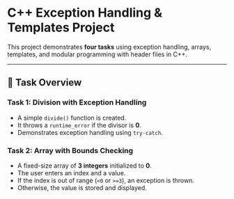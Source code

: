 # C++ Exception Handling & Templates Project

This project demonstrates **four tasks** using exception handling, arrays, templates, and modular programming with header files in C++.

---

## 📌 Task Overview

### **Task 1: Division with Exception Handling**
- A simple `divide()` function is created.  
- It throws a `runtime_error` if the divisor is **0**.  
- Demonstrates exception handling using `try-catch`.

### **Task 2: Array with Bounds Checking**
- A fixed-size array of **3 integers** initialized to **0**.  
- The user enters an index and a value.  
- If the index is out of range (`<0` or `>=3`), an exception is thrown.  
- Otherwise, the value is stored and displayed.


